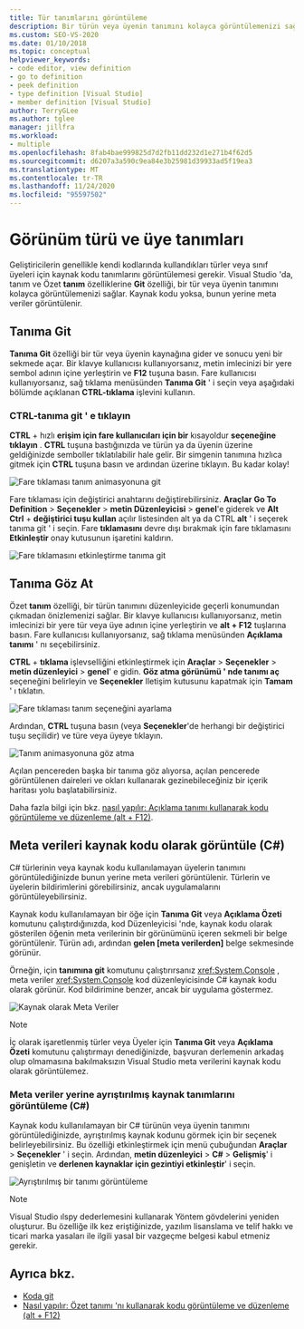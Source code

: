 ```yaml
---
title: Tür tanımlarını görüntüleme
description: Bir türün veya üyenin tanımını kolayca görüntülemenizi sağlayan tanıma git ve açıklama tanıma özellikleri hakkında bilgi edinin.
ms.custom: SEO-VS-2020
ms.date: 01/10/2018
ms.topic: conceptual
helpviewer_keywords:
- code editor, view definition
- go to definition
- peek definition
- type definition [Visual Studio]
- member definition [Visual Studio]
author: TerryGLee
ms.author: tglee
manager: jillfra
ms.workload:
- multiple
ms.openlocfilehash: 8fab4bae999825d7d2fb11dd232d1e271b4f62d5
ms.sourcegitcommit: d6207a3a590c9ea84e3b25981d39933ad5f19ea3
ms.translationtype: MT
ms.contentlocale: tr-TR
ms.lasthandoff: 11/24/2020
ms.locfileid: "95597502"
---
```

# <a name="view-type-and-member-definitions"></a>Görünüm türü ve üye tanımları

Geliştiricilerin genellikle kendi kodlarında kullandıkları türler veya sınıf üyeleri için kaynak kodu tanımlarını görüntülemesi gerekir. Visual Studio 'da, tanım ve Özet **tanım** özelliklerine **Git** özelliği, bir tür veya üyenin tanımını kolayca görüntülemenizi sağlar. Kaynak kodu yoksa, bunun yerine meta veriler görüntülenir.

## <a name="go-to-definition"></a>Tanıma Git

**Tanıma Git** özelliği bir tür veya üyenin kaynağına gider ve sonucu yeni bir sekmede açar. Bir klavye kullanıcısı kullanıyorsanız, metin imlecinizi bir yere sembol adının içine yerleştirin ve **F12** tuşuna basın. Fare kullanıcısı kullanıyorsanız, sağ tıklama menüsünden **Tanıma Git** ' i seçin veya aşağıdaki bölümde açıklanan **CTRL-tıklama** işlevini kullanın.

### <a name="ctrl-click-go-to-definition"></a>CTRL-tanıma git ' e tıklayın

**CTRL** + hızlı **erişim için fare kullanıcıları için bir** kısayoldur **seçeneğine tıklayın** . **CTRL** tuşuna bastığınızda ve türün ya da üyenin üzerine geldiğinizde semboller tıklatılabilir hale gelir. Bir simgenin tanımına hızlıca gitmek için **CTRL** tuşuna basın ve ardından üzerine tıklayın. Bu kadar kolay!

![Fare tıklaması tanım animasyonuna git](../ide/media/click_gotodef.gif)

Fare tıklaması için değiştirici anahtarını değiştirebilirsiniz. **Araçlar** **Go To Definition**  >  **Seçenekler**  >  **metin Düzenleyicisi**  >  **genel**'e giderek ve **Alt** **Ctrl** + **değiştirici tuşu kullan** açılır listesinden alt ya da CTRL **alt** ' i seçerek tanıma git ' i seçin. Fare **tıklamasını** devre dışı bırakmak için fare tıklamasını **Etkinleştir** onay kutusunun işaretini kaldırın.

![Fare tıklamasını etkinleştirme tanıma git](../ide/media/editor_options_mouse_click_gotodef.png)

## <a name="peek-definition"></a>Tanıma Göz At

Özet **tanım** özelliği, bir türün tanımını düzenleyicide geçerli konumundan çıkmadan önizlemenizi sağlar. Bir klavye kullanıcısı kullanıyorsanız, metin imlecinizi bir yere tür veya üye adının içine yerleştirin ve **alt + F12** tuşlarına basın. Fare kullanıcısı kullanıyorsanız, sağ tıklama menüsünden **Açıklama tanımı** ' nı seçebilirsiniz.

**CTRL** + **tıklama** işlevselliğini etkinleştirmek için **Araçlar**  >  **Seçenekler**  >  **metin düzenleyici**  >  **genel**' e gidin. **Göz atma görünümü ' nde tanımı aç** seçeneğini belirleyin ve **Seçenekler** Iletişim kutusunu kapatmak için **Tamam** ' ı tıklatın.

![Fare tıklaması tanım seçeneğini ayarlama](../ide/media/editor_options_peek_view.png)

Ardından, **CTRL** tuşuna basın (veya **Seçenekler**'de herhangi bir değiştirici tuşu seçilidir) ve türe veya üyeye tıklayın.

![Tanım animasyonuna göz atma](../ide/media/peek_definition.gif)

Açılan pencereden başka bir tanıma göz alıyorsa, açılan pencerede görüntülenen daireleri ve okları kullanarak gezinebileceğiniz bir içerik haritası yolu başlatabilirsiniz.

Daha fazla bilgi için bkz. [nasıl yapılır: Açıklama tanımı kullanarak kodu görüntüleme ve düzenleme (alt + F12)](how-to-view-and-edit-code-by-using-peek-definition-alt-plus-f12.md).

## <a name="view-metadata-as-source-code-c"></a>Meta verileri kaynak kodu olarak görüntüle (C#)

C# türlerinin veya kaynak kodu kullanılamayan üyelerin tanımını görüntülediğinizde bunun yerine meta verileri görüntülenir. Türlerin ve üyelerin bildirimlerini görebilirsiniz, ancak uygulamalarını görüntüleyebilirsiniz.

Kaynak kodu kullanılamayan bir öğe için **Tanıma Git** veya **Açıklama Özeti** komutunu çalıştırdığınızda, kod Düzenleyicisi 'nde, kaynak kodu olarak gösterilen öğenin meta verilerinin bir görünümünü içeren sekmeli bir belge görüntülenir. Türün adı, ardından **gelen [meta verilerden]** belge sekmesinde görünür.

Örneğin, için **tanımına git** komutunu çalıştırırsanız <xref:System.Console> , meta veriler <xref:System.Console> kod düzenleyicisinde C# kaynak kodu olarak görünür. Kod bildirimine benzer, ancak bir uygulama göstermez.

![Kaynak olarak Meta Veriler](../ide/media/metadatasource.png)

> [!NOTE]
> İç olarak işaretlenmiş türler veya Üyeler için **Tanıma Git** veya **Açıklama Özeti** komutunu çalıştırmayı denediğinizde, başvuran derlemenin arkadaş olup olmamasına bakılmaksızın Visual Studio meta verilerini kaynak kodu olarak görüntülemez.

### <a name="view-decompiled-source-definitions-instead-of-metadata-c"></a>Meta veriler yerine ayrıştırılmış kaynak tanımlarını görüntüleme (C#)

Kaynak kodu kullanılamayan bir C# türünün veya üyenin tanımını görüntülediğinizde, ayrıştırılmış kaynak kodunu görmek için bir seçenek belirleyebilirsiniz. Bu özelliği etkinleştirmek için menü çubuğundan **Araçlar**  >  **Seçenekler** ' i seçin. Ardından, **metin düzenleyici**  >  **C#**  >  **Gelişmiş**' i genişletin ve **derlenen kaynaklar için gezintiyi etkinleştir**' i seçin.

![Ayrıştırılmış bir tanımı görüntüleme](media/go-to-definition-decompiled-sources.png)

> [!NOTE]
> Visual Studio ılspy dederlemesini kullanarak Yöntem gövdelerini yeniden oluşturur. Bu özelliğe ilk kez eriştiğinizde, yazılım lisanslama ve telif hakkı ve ticari marka yasaları ile ilgili yasal bir vazgeçme belgesi kabul etmeniz gerekir.

## <a name="see-also"></a>Ayrıca bkz.

- [Koda git](../ide/navigating-code.md)
- [Nasıl yapılır: Özet tanımı 'nı kullanarak kodu görüntüleme ve düzenleme (alt + F12)](how-to-view-and-edit-code-by-using-peek-definition-alt-plus-f12.md)
